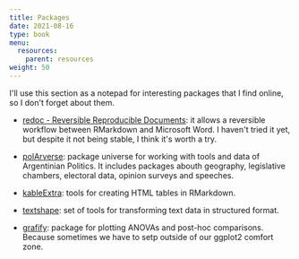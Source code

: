 ```yaml
---
title: Packages
date: 2021-08-16
type: book
menu:
  resources:
    parent: resources
weight: 50
---
```


I'll use this section as a notepad for interesting packages that I find online, so I don't forget about them.

-   [redoc - Reversible Reproducible Documents](https://noamross.github.io/redoc/): it allows a reversible workflow between RMarkdown and Microsoft Word. I haven't tried it yet, but despite it not being stable, I think it's worth a try.

-   [polArverse](https://politicaargentina.github.io/polArverse/): package universe for working with tools and data of Argentinian Politics. It includes packages abouth geography, legislative chambers, electoral data, opinion surveys and speeches.

-   [kableExtra](https://cran.r-project.org/web/packages/kableExtra/vignettes/awesome_table_in_html.html): tools for creating HTML tables in RMarkdown.

-   [textshape](https://github.com/trinker/textshape): set of tools for transforming text data in structured format.

-   [grafify](https://grafify-vignettes.netlify.app/): package for plotting ANOVAs and post-hoc comparisons. Because sometimes we have to setp outside of our ggplot2 comfort zone.